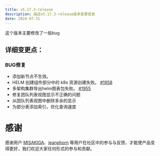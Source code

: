 ```yaml
---
title: v5.17.3-release
description: 描述v5.17.3-release版本变更信息
date: 2024-07-31
---
```


这个版本主要修改了一些bug

## 详细变更点：

### BUG修复

- 添加新节点不生效。
- HELM 创建组件部分中的 k8s 资源创建失败。 [#1958](https://github.com/goodrain/rainbond/issues/1958)
- 多架构集群导出helm图表包失败。 [#1955](https://github.com/goodrain/rainbond/issues/1955)
- 修复团队列表视图显示不正确的问题
- 从团队列表视图中删除多余的显示
- 为部分表添加索引，优化查询速度


# 感谢
感谢用户 [MISAKIGA](https://github.com/MISAKIGA)、[jeanphorn](https://github.com/jeanphorn) 等用户在社区中的参与与反馈，才能使产品变得更好，我们欢迎大家任何形式的参与和贡献。